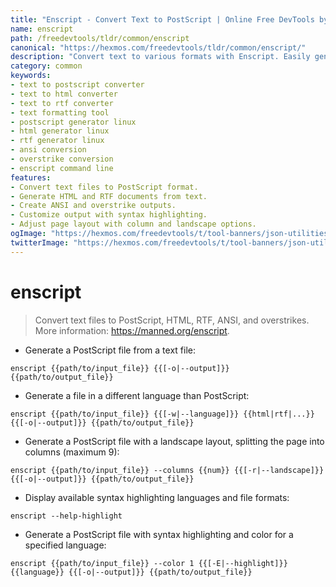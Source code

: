 ```yaml
---
title: "Enscript - Convert Text to PostScript | Online Free DevTools by Hexmos"
name: enscript
path: /freedevtools/tldr/common/enscript
canonical: "https://hexmos.com/freedevtools/tldr/common/enscript/"
description: "Convert text to various formats with Enscript. Easily generate PostScript, HTML, and RTF from text files using this versatile command. Free online tool, no registration required."
category: common
keywords:
- text to postscript converter
- text to html converter
- text to rtf converter
- text formatting tool
- postscript generator linux
- html generator linux
- rtf generator linux
- ansi conversion
- overstrike conversion
- enscript command line
features:
- Convert text files to PostScript format.
- Generate HTML and RTF documents from text.
- Create ANSI and overstrike outputs.
- Customize output with syntax highlighting.
- Adjust page layout with column and landscape options.
ogImage: "https://hexmos.com/freedevtools/t/tool-banners/json-utilities-banner.png"
twitterImage: "https://hexmos.com/freedevtools/t/tool-banners/json-utilities-banner.png"
---
```


# enscript

> Convert text files to PostScript, HTML, RTF, ANSI, and overstrikes.
> More information: <https://manned.org/enscript>.

- Generate a PostScript file from a text file:

`enscript {{path/to/input_file}} {{[-o|--output]}} {{path/to/output_file}}`

- Generate a file in a different language than PostScript:

`enscript {{path/to/input_file}} {{[-w|--language]}} {{html|rtf|...}} {{[-o|--output]}} {{path/to/output_file}}`

- Generate a PostScript file with a landscape layout, splitting the page into columns (maximum 9):

`enscript {{path/to/input_file}} --columns {{num}} {{[-r|--landscape]}} {{[-o|--output]}} {{path/to/output_file}}`

- Display available syntax highlighting languages and file formats:

`enscript --help-highlight`

- Generate a PostScript file with syntax highlighting and color for a specified language:

`enscript {{path/to/input_file}} --color 1 {{[-E|--highlight]}} {{language}} {{[-o|--output]}} {{path/to/output_file}}`
